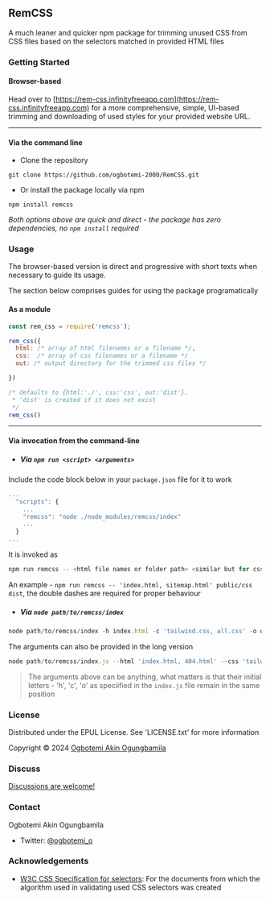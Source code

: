 ## RemCSS

A much leaner and quicker npm package for trimming unused CSS from CSS files based on the selectors matched in provided HTML files


### Getting Started


#### Browser-based
Head over to [https://rem-css.infinityfreeapp.com](https://rem-css.infinityfreeapp.com) for a more comprehensive, simple, UI-based trimming and downloading of used styles for your provided website URL.

___

#### Via the command line
+ Clone the repository
```
git clone https://github.com/ogbotemi-2000/RemCSS.git
```

+ Or install the package locally via npm

```
npm install remcss
```

_Both options above are quick and direct - the package has zero dependencies, no `npm install` required_


### Usage

The browser-based version is direct and progressive with short texts when necessary to guide its usage.


The section below comprises guides for using the package programatically

#### As a module

```js
const rem_css = require('remcss');

rem_css({
  html: /* array of html filenames or a filename */,
  css:  /* array of css filenames or a filename */
  out: /* output directory for the trimmed css files */

})

/* defaults to {html:'./', css:'css', out:'dist'}.
 * 'dist' is created if it does not exist
 */
rem_css()

```
___

#### Via invocation from the command-line

+ ##### Via `npm run <script> <arguments>`

Include the code block below in your `package.json` file for it to work
```js
...
  "scripts": {
    ...
    "remcss": "node ./node_modules/remcss/index"
    ...
  }
...
```

It is invoked as 
```js
npm run remcss -- <html file names or folder path> <similar but for css> <output folder>
```
An example - `npm run remcss -- 'index.html, sitemap.html' public/css dist`, the double dashes are required for proper behaviour


+ ##### Via `node path/to/remcss/index`
```js
node path/to/remcss/index -h index.html -c 'tailwind.css, all.css' -o output-folder
```


The arguments can also be provided in the long version
```js
node path/to/remcss/index.js --html 'index.html, 404.html' --css 'tailwind.css, all.css' -output output-folder
```

> The arguments above can be anything, what matters is that their initial letters - 'h', 'c', 'o' as speciified in the `index.js` file remain in the same position



### License

Distributed under the EPUL License. See 'LICENSE.txt' for more information

Copyright © 2024 [Ogbotemi Akin Ogungbamila](https://github.com/ogbotemi-2000)


### Discuss

[Discussions are welcome!](https://github.com/ogbotemi-2000/RemCSS/discussions/)

### Contact

Ogbotemi Akin Ogungbamila

+ Twitter: [@ogbotemi_o](https://twitter.com/ogbotemi_o)

### Acknowledgements

+ [W3C CSS Specification for selectors](https://www.w3.org/TR/selectors-3/#sequence): For the documents from which the algorithm used in validating used CSS selectors was created
